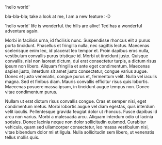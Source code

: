
'hello world'

bla-bla-bla;
take a look at me, I am a new feature :-D

'hello world'
life is wonderful. the hills are alive! Ted has a wonderful adventure again.

Morbi in facilisis urna, id facilisis nunc. Suspendisse rhoncus elit a purus porta tincidunt. Phasellus et fringilla nulla, nec sagittis lectus. Maecenas scelerisque enim leo, id placerat leo tempor et. Proin dapibus eros nulla, vestibulum convallis purus tristique id. Morbi ut tincidunt justo. Quisque convallis, nisl non laoreet dictum, dui erat consectetur turpis, a dictum risus ipsum non libero. Aliquam fringilla et ante eget condimentum. Maecenas sapien justo, interdum sit amet justo consectetur, congue varius augue. Donec et justo venenatis, congue purus et, fermentum velit. Nulla vel iaculis magna. Sed et finibus diam. Mauris convallis efficitur risus quis lobortis. Maecenas posuere massa ipsum, in tincidunt augue tempus non. Donec vitae condimentum purus.

Nullam ut erat dictum risus convallis congue. Cras et semper nisi, eget condimentum metus. Morbi lobortis augue vel diam egestas, quis interdum velit iaculis. Pellentesque gravida feugiat dolor ut rhoncus. Fusce dapibus id arcu non varius. Morbi a malesuada arcu. Aliquam interdum odio ut lacinia sodales. Donec lacinia neque non dolor sollicitudin euismod. Curabitur vehicula, quam sed ullamcorper consectetur, leo massa vestibulum nisi, vitae bibendum dolor mi et ligula. Nulla sollicitudin sem libero, ut venenatis tellus mollis quis.